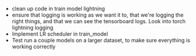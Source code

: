 - clean up code in train model lightning
- ensure that logging is working as we want it to, that we're logging the right things, and that we can see the tensorboard logs. Look into torch lightning logging
- Implement LR scheduler in train_model
- Test run a couple models on a larger dataset, to make sure everything is working correctly